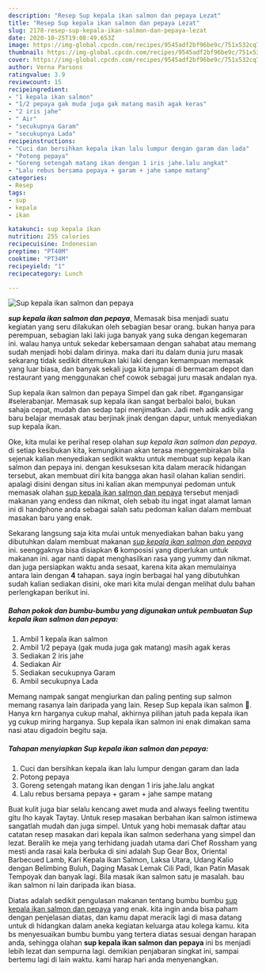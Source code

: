 ```yaml
---
description: "Resep Sup kepala ikan salmon dan pepaya Lezat"
title: "Resep Sup kepala ikan salmon dan pepaya Lezat"
slug: 2178-resep-sup-kepala-ikan-salmon-dan-pepaya-lezat
date: 2020-10-25T19:08:49.653Z
image: https://img-global.cpcdn.com/recipes/9545adf2bf96be9c/751x532cq70/sup-kepala-ikan-salmon-dan-pepaya-foto-resep-utama.jpg
thumbnail: https://img-global.cpcdn.com/recipes/9545adf2bf96be9c/751x532cq70/sup-kepala-ikan-salmon-dan-pepaya-foto-resep-utama.jpg
cover: https://img-global.cpcdn.com/recipes/9545adf2bf96be9c/751x532cq70/sup-kepala-ikan-salmon-dan-pepaya-foto-resep-utama.jpg
author: Verna Parsons
ratingvalue: 3.9
reviewcount: 15
recipeingredient:
- "1 kepala ikan salmon"
- "1/2 pepaya gak muda juga gak matang masih agak keras"
- "2 iris jahe"
- " Air"
- "secukupnya Garam"
- "secukupnya Lada"
recipeinstructions:
- "Cuci dan bersihkan kepala ikan lalu lumpur dengan garam dan lada"
- "Potong pepaya"
- "Goreng setengah matang ikan dengan 1 iris jahe.lalu angkat"
- "Lalu rebus bersama pepaya + garam + jahe sampe matang"
categories:
- Resep
tags:
- sup
- kepala
- ikan

katakunci: sup kepala ikan 
nutrition: 255 calories
recipecuisine: Indonesian
preptime: "PT40M"
cooktime: "PT34M"
recipeyield: "1"
recipecategory: Lunch

---
```



![Sup kepala ikan salmon dan pepaya](https://img-global.cpcdn.com/recipes/9545adf2bf96be9c/751x532cq70/sup-kepala-ikan-salmon-dan-pepaya-foto-resep-utama.jpg)

<b><i>sup kepala ikan salmon dan pepaya</i></b>, Memasak bisa menjadi suatu kegiatan yang seru dilakukan oleh sebagian besar orang. bukan hanya para perempuan, sebagian laki laki juga banyak yang suka dengan kegemaran ini. walau hanya untuk sekedar kebersamaan dengan sahabat atau memang sudah menjadi hobi dalam dirinya. maka dari itu dalam dunia juru masak sekarang tidak sedikit ditemukan laki laki dengan kemampuan memasak yang luar biasa, dan banyak sekali juga kita jumpai di bermacam depot dan restaurant yang menggunakan chef cowok sebagai juru masak andalan nya.

Sup kepala ikan salmon dan pepaya Simpel dan gak ribet. #gangansigar #selerabanjar. Memasak sup kepala ikan sangat berbaloi baloi, bukan sahaja cepat, mudah dan sedap tapi menjimatkan. Jadi meh adik adik yang baru belajar memasak atau berjinak jinak dengan dapur, untuk menyediakan sup kepala ikan.

Oke, kita mulai ke perihal resep olahan <i>sup kepala ikan salmon dan pepaya</i>. di setiap kesibukan kita, kemungkinan akan terasa menggembirakan bila sejenak kalian menyediakan sedikit waktu untuk membuat sup kepala ikan salmon dan pepaya ini. dengan kesuksesan kita dalam meracik hidangan tersebut, akan membuat diri kita bangga akan hasil olahan kalian sendiri. apalagi disini dengan situs ini kalian akan mempunyai pedoman untuk memasak olahan <u>sup kepala ikan salmon dan pepaya</u> tersebut menjadi makanan yang endess dan nikmat, oleh sebab itu ingat ingat alamat laman ini di handphone anda sebagai salah satu pedoman kalian dalam membuat masakan baru yang enak.


Sekarang langsung saja kita mulai untuk menyediakan bahan baku yang dibutuhkan dalam membuat makanan <u><i>sup kepala ikan salmon dan pepaya</i></u> ini. seenggaknya bisa disiapkan <b>6</b> komposisi yang diperlukan untuk makanan ini. agar nanti dapat menghasilkan rasa yang yummy dan nikmat. dan juga persiapkan waktu anda sesaat, karena kita akan memulainya antara lain dengan <b>4</b> tahapan. saya ingin berbagai hal yang dibutuhkan sudah kalian sediakan disini, oke mari kita mulai dengan melihat dulu bahan perlengkapan berikut ini.

<!--inarticleads1-->

##### Bahan pokok dan bumbu-bumbu yang digunakan untuk pembuatan Sup kepala ikan salmon dan pepaya:

1. Ambil 1 kepala ikan salmon
1. Ambil 1/2 pepaya (gak muda juga gak matang) masih agak keras
1. Sediakan 2 iris jahe
1. Sediakan  Air
1. Sediakan secukupnya Garam
1. Ambil secukupnya Lada


Memang nampak sangat mengiurkan dan paling penting sup salmon memang rasanya lain daripada yang lain. Resep Sup kepala ikan salmon 🍜. Hanya krn harganya cukup mahal, akhirnya pilihan jatuh pada kepala ikan yg cukup miring harganya. Sup kepala ikan salmon ini enak dimakan sama nasi atau digadoin begitu saja. 

<!--inarticleads2-->

##### Tahapan menyiapkan Sup kepala ikan salmon dan pepaya:

1. Cuci dan bersihkan kepala ikan lalu lumpur dengan garam dan lada
1. Potong pepaya
1. Goreng setengah matang ikan dengan 1 iris jahe.lalu angkat
1. Lalu rebus bersama pepaya + garam + jahe sampe matang


Buat kulit juga biar selalu kencang awet muda and always feeling twentitu gitu lho kayak Taytay. Untuk resep masakan berbahan ikan salmon istimewa sangatlah mudah dan juga simpel. Untuk yang hobi memasak daftar atau catatan resep masakan dari kepala ikan salmon sederhana yang simpel dan lezat. Beralih ke meja yang terhidang juadah utama dari Chef Rossham yang mesti anda rasai kala berbuka di sini adalah Sup Gear Box, Oriental Barbecued Lamb, Kari Kepala Ikan Salmon, Laksa Utara, Udang Kalio dengan Belimbing Buluh, Daging Masak Lemak Cili Padi, Ikan Patin Masak Tempoyak dan banyak lagi. Bila masak ikan salmon satu je masalah. bau ikan salmon ni lain daripada ikan biasa. 

Diatas adalah sedikit pengulasan makanan tentang bumbu bumbu <u>sup kepala ikan salmon dan pepaya</u> yang enak. kita ingin anda bisa paham dengan penjelasan diatas, dan kamu dapat meracik lagi di masa datang untuk di hidangkan dalam aneka kegiatan keluarga atau kolega kamu. kita bs menyesuaikan bumbu bumbu yang tertera diatas sesuai dengan harapan anda, sehingga olahan <b>sup kepala ikan salmon dan pepaya</b> ini bs menjadi lebih lezat dan sempurna lagi. demikian penjabaran singkat ini, sampai bertemu lagi di lain waktu. kami harap hari anda menyenangkan.
